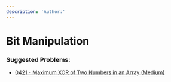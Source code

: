 ```yaml
---
description: 'Author:'
---
```


# Bit Manipulation

### Suggested Problems:

* [0421 - Maximum XOR of Two Numbers in an Array (Medium)](../solutions/0400-0499/0421-maximum-xor-of-two-numbers-in-an-array.md)
